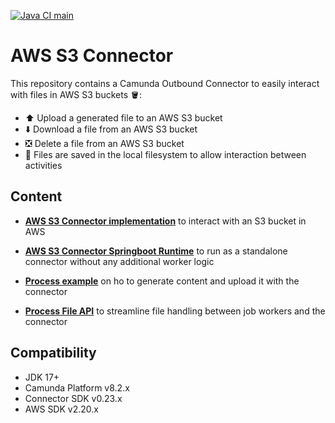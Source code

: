 [![Java CI main](https://github.com/NovatecConsulting/camunda-aws-s3-connector/actions/workflows/maven.yml/badge.svg?branch=main)](https://github.com/NovatecConsulting/camunda-aws-s3-connector/actions/workflows/maven.yml)

# AWS S3 Connector

This repository contains a Camunda Outbound Connector to easily interact with files in AWS S3 buckets 🪣:

- ⬆️ Upload a generated file to an AWS S3 bucket
- ⬇️ Download a file from an AWS S3 bucket
- ❎ Delete a file from an AWS S3 bucket
- 📁 Files are saved in the local filesystem to allow interaction between activities

## Content

* **[AWS S3  Connector implementation](connector-aws-s3-libs/README.md)** to interact with an S3 bucket in AWS

* **[AWS S3 Connector Springboot Runtime](connector-aws-s3-standalone/README.md)** to run as a standalone connector 
without any additional worker logic

* **[Process example](connector-aws-s3-example/README.md)** on ho to generate content and upload it with the connector

* **[Process File API](connector-file-api/README.md)** to streamline file handling between job workers and the connector

## Compatibility

- JDK 17+
- Camunda Platform v8.2.x
- Connector SDK v0.23.x
- AWS SDK v2.20.x

